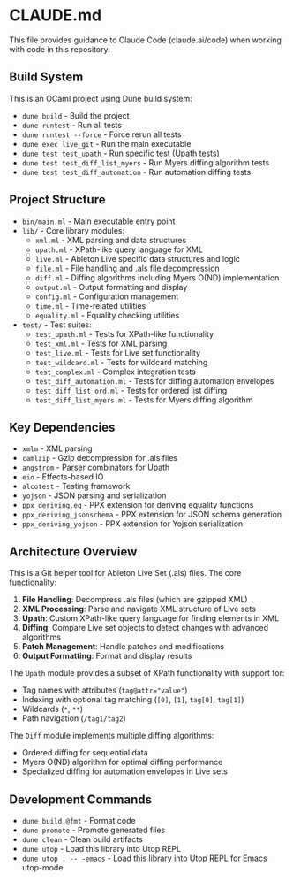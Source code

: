 # CLAUDE.md

This file provides guidance to Claude Code (claude.ai/code) when working with code in this repository.

## Build System

This is an OCaml project using Dune build system:
- `dune build` - Build the project
- `dune runtest` - Run all tests
- `dune runtest --force` - Force rerun all tests
- `dune exec live_git` - Run the main executable
- `dune test test_upath` - Run specific test (Upath tests)
- `dune test test_diff_list_myers` - Run Myers diffing algorithm tests
- `dune test test_diff_automation` - Run automation diffing tests

## Project Structure

- `bin/main.ml` - Main executable entry point
- `lib/` - Core library modules:
  - `xml.ml` - XML parsing and data structures
  - `upath.ml` - XPath-like query language for XML
  - `live.ml` - Ableton Live specific data structures and logic
  - `file.ml` - File handling and .als file decompression
  - `diff.ml` - Diffing algorithms including Myers O(ND) implementation
  - `output.ml` - Output formatting and display
  - `config.ml` - Configuration management
  - `time.ml` - Time-related utilities
  - `equality.ml` - Equality checking utilities
- `test/` - Test suites:
  - `test_upath.ml` - Tests for XPath-like functionality
  - `test_xml.ml` - Tests for XML parsing
  - `test_live.ml` - Tests for Live set functionality
  - `test_wildcard.ml` - Tests for wildcard matching
  - `test_complex.ml` - Complex integration tests
  - `test_diff_automation.ml` - Tests for diffing automation envelopes
  - `test_diff_list_ord.ml` - Tests for ordered list diffing
  - `test_diff_list_myers.ml` - Tests for Myers diffing algorithm

## Key Dependencies

- `xmlm` - XML parsing
- `camlzip` - Gzip decompression for .als files
- `angstrom` - Parser combinators for Upath
- `eio` - Effects-based IO
- `alcotest` - Testing framework
- `yojson` - JSON parsing and serialization
- `ppx_deriving.eq` - PPX extension for deriving equality functions
- `ppx_deriving_jsonschema` - PPX extension for JSON schema generation
- `ppx_deriving_yojson` - PPX extension for Yojson serialization

## Architecture Overview

This is a Git helper tool for Ableton Live Set (.als) files. The core functionality:

1. **File Handling**: Decompress .als files (which are gzipped XML)
2. **XML Processing**: Parse and navigate XML structure of Live sets
3. **Upath**: Custom XPath-like query language for finding elements in XML
4. **Diffing**: Compare Live set objects to detect changes with advanced algorithms
5. **Patch Management**: Handle patches and modifications
6. **Output Formatting**: Format and display results

The `Upath` module provides a subset of XPath functionality with support for:
- Tag names with attributes (`tag@attr="value"`)
- Indexing with optional tag matching (`[0]`, `[1]`, `tag[0]`, `tag[1]`)
- Wildcards (`*`, `**`)
- Path navigation (`/tag1/tag2`)

The `Diff` module implements multiple diffing algorithms:
- Ordered diffing for sequential data
- Myers O(ND) algorithm for optimal diffing performance
- Specialized diffing for automation envelopes in Live sets

## Development Commands

- `dune build @fmt` - Format code
- `dune promote` - Promote generated files
- `dune clean` - Clean build artifacts
- `dune utop` - Load this library into Utop REPL
- `dune utop . -- -emacs` - Load this library into Utop REPL for Emacs utop-mode
